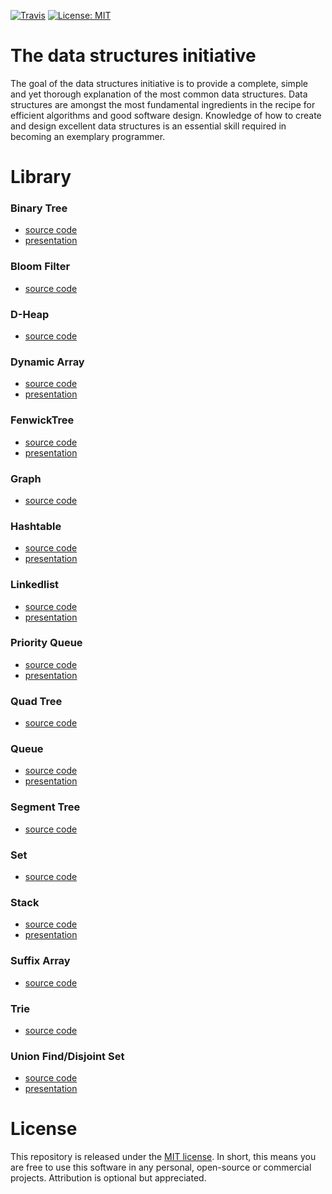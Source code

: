 [![Travis](https://img.shields.io/travis/williamfiset/data-structures.svg)](https://travis-ci.org/williamfiset/data-structures) [![License: MIT](https://img.shields.io/badge/License-MIT-yellow.svg)](https://opensource.org/licenses/MIT)

# The data structures initiative

The goal of the data structures initiative is to provide a complete, simple and yet thorough explanation of the most common data structures. Data structures are amongst the most fundamental ingredients in the recipe for efficient algorithms and good software design. Knowledge of how to create and design excellent data structures is an essential skill required in becoming an exemplary programmer.

# Library

### Binary Tree
* [source code](https://github.com/williamfiset/data-structures/blob/master/BinaryTree/BinarySearchTree.java)
* [presentation](https://github.com/williamfiset/data-structures/blob/master/BinaryTree/presentation/BinaryTrees.pdf)
### Bloom Filter
* [source code](https://github.com/williamfiset/data-structures/blob/master/BloomFilter/BloomFilter.java)
### D-Heap
* [source code](https://github.com/williamfiset/data-structures/blob/master/D-Heap/DHeap.java)
### Dynamic Array
* [source code](https://github.com/williamfiset/data-structures/blob/master/DynamicArray/DynamicArray.java)
* [presentation](https://github.com/williamfiset/data-structures/blob/master/DynamicArray/presentation/Arrays.pdf)
### FenwickTree
* [source code]()
* [presentation]()
### Graph
* [source code]()
### Hashtable
* [source code]()
* [presentation]()
### Linkedlist
* [source code]()
* [presentation]()
### Priority Queue
* [source code]()
* [presentation]()
### Quad Tree
* [source code]()
### Queue
* [source code]()
* [presentation]()
### Segment Tree
* [source code]()
### Set
* [source code]()
### Stack
* [source code]()
* [presentation]()
### Suffix Array
* [source code]()
### Trie
* [source code]()
### Union Find/Disjoint Set
* [source code]()
* [presentation]()

# License

This repository is released under the [MIT license](https://opensource.org/licenses/MIT). In short, this means you are free to use this software in any personal, open-source or commercial projects. Attribution is optional but appreciated.
